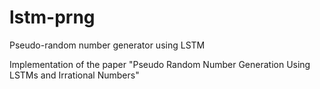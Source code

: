 # lstm-prng
Pseudo-random number generator using LSTM

Implementation of the paper "Pseudo Random Number Generation Using LSTMs and Irrational Numbers"
